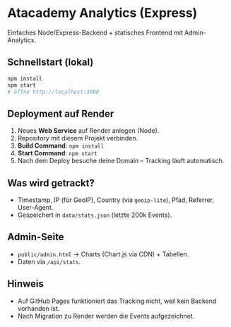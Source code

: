 # Atacademy Analytics (Express)

Einfaches Node/Express-Backend + statisches Frontend mit Admin-Analytics.

## Schnellstart (lokal)

```bash
npm install
npm start
# öffne http://localhost:3000
```

## Deployment auf Render

1. Neues **Web Service** auf Render anlegen (Node).
2. Repository mit diesem Projekt verbinden.
3. **Build Command**: `npm install`
4. **Start Command**: `npm start`
5. Nach dem Deploy besuche deine Domain – Tracking läuft automatisch.

## Was wird getrackt?

- Timestamp, IP (für GeoIP), Country (via `geoip-lite`), Pfad, Referrer, User-Agent.
- Gespeichert in `data/stats.json` (letzte 200k Events).

## Admin-Seite

- `public/admin.html` → Charts (Chart.js via CDN) + Tabellen.
- Daten via `/api/stats`.

## Hinweis

- Auf GitHub Pages funktioniert das Tracking nicht, weil kein Backend vorhanden ist.
- Nach Migration zu Render werden die Events aufgezeichnet.
